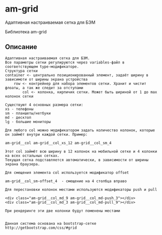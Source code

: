 # am-grid
Адаптивная настраиваемая сетка для БЭМ

Библиотека am-grid

## Описание

	Адаптивная настраиваемая сетка для БЭМ. 
	Все параметры сетки регулируются через variables-файл в соответствующем type-модификаторе.
	Структура сетки
	container <- центрально позиционированный элемент, задаёт ширину в зависимоти от ширины экрана устройства
		row <- контрейнер для набора элементов сетки. Хранит и чистит флоаты, а так же следит за отступами 
			col <- колонка, кирпичик сетки. Может быть шириной от 1 до max колонок сетки
			 
	Существуют 4 основных размера сетки:
	xs - телефоны
	sm - планшеты/нетбуки
	md - десктоп
	lg - большие мониторы

	Для любого col можно модификатором задать количество колонок, которые он займёт внутри каждой сетки. Пример:

	am-grid__col am-grid__col_xs_12 am-grid__col_sm_4

	Этот col займёт всю ширину в 12 колонок на мобильной сетке и 4 колонки на всех остальных сетках. 
	Текущая сетка подставляется автоматически, в зависимости от ширины экрана браузера.

	Для смещения элемента col используется модификатор offset

	am-grid__col_sm-offset_4  - смещение на 4 столбца вправо

	Для перестановки колонок местами используются модификаторы push и pull
	  
	<div class="am-grid__col_md_9 am-grid__col_md-push_3"></div>
	<div class="am-grid__col_md_3 am-grid__col_md-pull_9"></div>

	При рендеринге эти две колонки будут поменены местами


	Данная система основана на bootstrap-сетке
	http://getbootstrap.com/css/#grid
